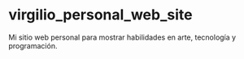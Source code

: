 # virgilio_personal_web_site
Mi sitio web personal para mostrar habilidades en arte, tecnología y programación.
